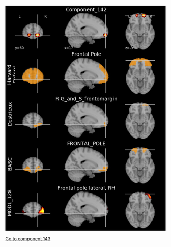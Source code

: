 


![142](preliminary/142.jpg "Component 142")

[Go to component 143](https://parietal-inria.github.io/MODL_atlas/1024/143 "Component 143")